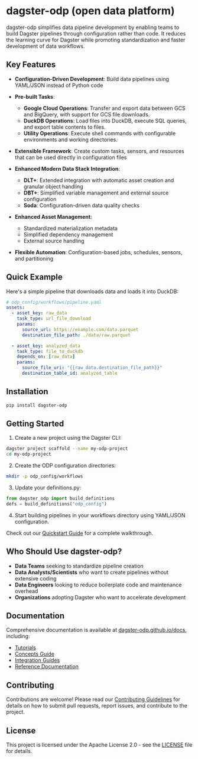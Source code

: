 # dagster-odp (open data platform)

dagster-odp simplifies data pipeline development by enabling teams to build Dagster pipelines through configuration rather than code. It reduces the learning curve for Dagster while promoting standardization and faster development of data workflows.

## Key Features

- **Configuration-Driven Development**: Build data pipelines using YAML/JSON instead of Python code

- **Pre-built Tasks**:
  - **Google Cloud Operations**: Transfer and export data between GCS and BigQuery, with support for GCS file downloads.
  - **DuckDB Operations**: Load files into DuckDB, execute SQL queries, and export table contents to files.
  - **Utility Operations**: Execute shell commands with configurable environments and working directories.

- **Extensible Framework**: Create custom tasks, sensors, and resources that can be used directly in configuration files

- **Enhanced Modern Data Stack Integration**:
  - **DLT+**: Extended integration with automatic asset creation and granular object handling
  - **DBT+**: Simplified variable management and external source configuration
  - **Soda**: Configuration-driven data quality checks

- **Enhanced Asset Management**:
  - Standardized materialization metadata
  - Simplified dependency management
  - External source handling

- **Flexible Automation**: Configuration-based jobs, schedules, sensors, and partitioning


## Quick Example

Here's a simple pipeline that downloads data and loads it into DuckDB:

```yaml
# odp_config/workflows/pipeline.yaml
assets:
  - asset_key: raw_data
    task_type: url_file_download
    params:
      source_url: https://example.com/data.parquet
      destination_file_path: ./data/raw.parquet

  - asset_key: analyzed_data
    task_type: file_to_duckdb
    depends_on: [raw_data]
    params:
      source_file_uri: "{{raw_data.destination_file_path}}"
      destination_table_id: analyzed_table
```

## Installation

```bash
pip install dagster-odp
```

## Getting Started

1. Create a new project using the Dagster CLI:
```bash
dagster project scaffold --name my-odp-project
cd my-odp-project
```

2. Create the ODP configuration directories:
```bash
mkdir -p odp_config/workflows
```

3. Update your definitions.py:
```python
from dagster_odp import build_definitions
defs = build_definitions("odp_config")
```

4. Start building pipelines in your workflows directory using YAML/JSON configuration.

Check out our [Quickstart Guide](https://dagster-odp.github.io/docs/getting-started/quickstart/) for a complete walkthrough.

## Who Should Use dagster-odp?

- **Data Teams** seeking to standardize pipeline creation
- **Data Analysts/Scientists** who want to create pipelines without extensive coding
- **Data Engineers** looking to reduce boilerplate code and maintenance overhead
- **Organizations** adopting Dagster who want to accelerate development

## Documentation

Comprehensive documentation is available at [dagster-odp.github.io/docs](https://dagster-odp.github.io/docs/), including:

- [Tutorials](https://dagster-odp.github.io/docs/tutorials/tutorials/)
- [Concepts Guide](https://dagster-odp.github.io/docs/concepts/concepts/)
- [Integration Guides](https://dagster-odp.github.io/docs/integrations/integrations/)
- [Reference Documentation](https://dagster-odp.github.io/docs/reference/reference/)

## Contributing

Contributions are welcome! Please read our [Contributing Guidelines](CONTRIBUTING.md) for details on how to submit pull requests, report issues, and contribute to the project.

## License

This project is licensed under the Apache License 2.0 - see the [LICENSE](LICENSE) file for details.
